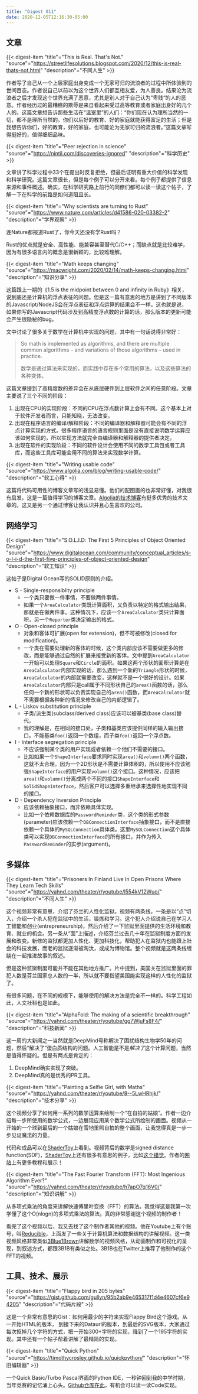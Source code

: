 ```yaml
---
title: "Digest 011"
date: 2020-12-05T12:16:30-05:00
---
```


## 文章
{{< digest-item "title"="This is Real. That's Not." "source"="https://streetlifesolutions.blogspot.com/2020/12/this-is-real-thats-not.html" "description"="不同人生" >}}

作者写了自己从一个上层家庭出身变成一个无家可归的流浪者的过程中所体验到的世间百态。作者说自己以前以为这个世界人们都互相友爱，为人善良。结果沦为流浪者之后才发现这个世界充满了恶意，尤其是别人对于自己认为”卑贱“的人的恶意。作者经历过的最糟糕的欺辱是来自看起来受过高等教育或者家庭出身好的几个人的。这篇文章想告诉那些生活在“温室里”的人们：“你们现在认为理所当然的一切，都不是理所当然的。你们以后好的教育、好的家庭就能获得富足的生活；但是我想告诉你们，好的教育，好的家庭，也可能沦为无家可归的流浪者。”这篇文章写得挺好的，值得细细品味。

{{< digest-item "title"="Peer rejection in science" "source"="https://nintil.com/discoveries-ignored" "description"="科学历史" >}}

文章讲了科学过程中33个在提出时反复拒绝，但最后证明有重大价值的科学发现和科学研究。这篇文章很长，但是每个例子可以分开来看。每个例子都提供了信息来源和事件概述。确实，在科学研究路上前行的同僚们都可以读一读这个帖子，了解一下在科学的前路是如何道阻且长。

{{< digest-item "title"="Why scientists are turning to Rust" "source"="https://www.nature.com/articles/d41586-020-03382-2" "description"="学界观察" >}}

连Nature都报道Rust了，你今天还没有学Rust吗？

Rust的优点就是安全、高性能、能兼容甚至替代C/C++；而缺点就是比较难学，因为有很多语言内的概念是很新颖的，比较难理解。

{{< digest-item "title"="Math keeps changing" "source"="https://macwright.com/2020/02/14/math-keeps-changing.html" "description"="知识分享" >}}

这篇跟上一期的《1.5 is the midpoint between 0 and infinity in Ruby》相关，说到底还是计算机的浮点表征的问题。但是这一篇有意思的地方是讲到了不同版本的Javascript/NodeJS会在浮点表征和浮点运算的结果会不一样。这也就是说，如果你写的Javascript代码涉及到高精度浮点数的计算的话，那么版本的更新可能会产生很隐秘的bug。

文中讨论了很多关于数学在计算机中实现的问题，其中有一句话说得非常好：

> So math is implemented as algorithms, and there are multiple common algorithms – and variations of those algorithms – used in practice.
>
> 数学是通过算法来实现的，而实践中存在多个常用的算法，以及这些算法的各种变体。

这篇文章提到了高精度数的差异会在从底层硬件到上层软件之间的任意阶段。文章主要说了三个不同的阶段：
1. 出现在CPU的实现阶段：不同的CPU在浮点数计算上会有不同。这个基本上对于软件开发者而言，只能知晓，无法改变。
2. 出现在程序语言的编译/解释阶段：不同的编译器和解释器可能会有不同的浮点计算实现的方式。很多程序语言的语言规则里面是没有直接说明数学运算应该如何实现的，所以实现方法就完全由编译器和解释器的提供者决定。
3. 出现在软件的实现阶段：不同的软件设计会使用不同的数学工具包或者工具库，而这些工具库可能会用不同的算法来实现数学计算。

{{< digest-item "title"="Writing usable code" "source"="https://www.algolia.com/blog/writing-usable-code/" "description"="软工心得" >}}

这篇将代码可用性的博客文章写的浅显易懂。他们的配图画的也非常好懂，对我很有启发。这是一篇值得学习的博客文章。[Algolia的技术博客](https://www.algolia.com/blog/?filter=engineering)有挺多优秀的技术文章的。这又是另一个通过博客让我认识并且心生喜欢的公司。

## 网络学习

{{< digest-item "title"="S.O.L.I.D: The First 5 Principles of Object Oriented Design" "source"="https://www.digitalocean.com/community/conceptual_articles/s-o-l-i-d-the-first-five-principles-of-object-oriented-design" "description"="软工知识" >}}

这帖子是Digital Ocean写的SOLID原则的介绍。
* S - Single-responsiblity principle
  * 一个类只要做一件事情，不要做两件事情。
  * 如果一个`AreaCalculator`类既计算面积，又负责以特定的格式输出结果，那就是在做两件事。这种情况下，应该一个`AreaCalculator`类只计算面积，另一个`Reporter`类决定输出的格式。
* O - Open-closed principle
  * 对象和客体可扩展(open for extension)，但不可被修改(closed for modification)。
  * 一个类在需要处理新的客体的时候，这个类内部应该不需要做更多的修改，而是能够通过自然的扩展来接受新的客体。文中提到`AreaCalculator`一开始可以处理`Square`和`Circle`的面积。如果这两个形状的面积计算是在`AreaCalculator`内部实现的话，那么遇到一个新的`Triangle`形状的时候，`AreaCalculator`的内部就需要改变，这样就不是一个很好的设计。如果`AreaCalculator`内部只是call属于不同形状自己的`area()`函数的话，那么任何一个新的形状可以负责实现自己的`area()`函数，而`AreaCalculator`就不需要根据各种新的情况来修改自己的内部逻辑了。
* L - Liskov substitution principle
  * 子类/派生类(subclass/derived class)应该可以被基类(base class)替代。
  * 我的理解是，在相同的接口处，子类和基类应该提供同样的输入输出接口。不能基类`foo()`返回一个数组，而子类`foo()`返回一个浮点数。
* I - Interface segregation principle
  * 不应该强制某个类的用户实现或者依赖一个他们不需要的接口。
  * 比如如果一个`ShapeInterface`要求同时实现`area()`和`volumn()`两个函数，这就不太合理。因为一个2D形状是不需要计算体积的，所以使用不应该勉强`ShapeInterface`的用户实现`volumn()`这个接口。这种情况，应该把`area()`和`volumn()`分离成两个不同的接口`ShapeInterface`和`SolidShapeInterface`，然后客户可以选择多重继承来选择性地实现不同的接口。
* D - Dependency Inversion Principle
  *   应该依赖抽象接口，而非依赖具体实现。
  *   比如一个依赖数据库的`PasswordReminder`类，这个类的形式参数(parameter)应该依赖一个`DBConnectionInterface`抽象接口，而不是直接依赖一个具体的`MySQLConnection`具体类。这里`MySQLConnection`这个具体类可以实现`DBConnectionInterface`的所有接口，并作为传入`PasswordReminder`的实参(argument)。

## 多媒体

{{< digest-item "title"="Prisoners In Finland Live In Open Prisons Where They Learn Tech Skills" "source"="https://yahnd.com/theater/r/youtube/l554kV12Wuo/" "description"="不同人生" >}}

这个视频非常有意思，介绍了芬兰的人性化监狱。视频有两条线，一条是以“点”切入，介绍一个杀人犯在监狱中的生活，锻炼和学习。这个犯人介绍说自己在学习人工智能和创业(entrepreneurship)，然后介绍了一下监狱里面提供的生活环境和教育、就业的机会。另一条从“面”上描述，介绍芬兰过去几十年在监狱制度方面的发展和改变。新修的监狱都更加人性化、更加科技化，帮助犯人在监狱内也能跟上社会的科技发展，而老的监狱逐渐被淘汰，或成为博物馆。整个视频就是这两条线缠绕在一起推进故事的叙述。

但是这种监狱制度可能并不能在其他地方推广。片中提到，美国关在监狱里面的罪犯人数是芬兰国家总人数的一半，所以就不要指望美国能实现这样的人性化的监狱了。

有很多问题，在不同的规模下，能够使用的解决方法是完全不一样的。科学工程如此，人文社科也是如此。

{{< digest-item "title"="AlphaFold: The making of a scientific breakthrough" "source"="https://yahnd.com/theater/r/youtube/gg7WjuFs8F4/" "description"="科技新闻" >}}

这一周的大新闻之一当然就是DeepMind号称解决了困扰结构生物学50年的问题，然后“解决了”蛋白质结构的问题。人工智能是不是*解决了*这个计算问题，当然是值得怀疑的。但是有两点是肯定的：
1. DeepMind确实实现了突破。
2. DeepMind真的是优秀的PR工具。

{{< digest-item "title"="Painting a Selfie Girl, with Maths" "source"="https://yahnd.com/theater/r/youtube/8--5LwHRhjk/" "description"="技术分享" >}}

这个视频分享了如何用一系列的数学运算来绘制一个“在自拍的姑娘”。作者一边介绍每一步所使用的数学公式，一边展现应用某个数学公式所绘制的画面。视频从一开始的一个球到最后的一个姑娘在雪地里照自拍的整个画面，让我觉得真是一步一步见证魔法的力量。

代码和成品可以在[ShaderToy](https://www.shadertoy.com/view/WsSBzh)上看到。视频背后的数学是signed distance function(SDF)，[ShaderToy](https://www.shadertoy.com/)上还有很多有意思的例子，比如[这个错觉](https://www.shadertoy.com/view/tdyfRR)。作者的[网站](https://iquilezles.org/index.html)上有更多教程和展示！


{{< digest-item "title"="The Fast Fourier Transform (FFT): Most Ingenious Algorithm Ever?" "source"="https://yahnd.com/theater/r/youtube/h7apO7q16V0/" "description"="知识讲解" >}}

从多项式乘法的角度来讲解快速傅里叶变换（FFT）的算法。我觉得这是我第一次学懂了这个O(nlogn)的多项式乘法的算法。真的非常感谢这个视频的制作者！

看完了这个视频以后，我又去找了这个制作者其他的视频。他在Youtube上有个账号，叫[Reducible](https://www.youtube.com/channel/UCK8XIGR5kRidIw2fWqwyHRA)，上面发了一些关于计算机算法和数据结构的讲解视频。这一类视频风格非常类似[3Blue1Brown](https://www.youtube.com/channel/UCYO_jab_esuFRV4b17AJtAw)讲解数学的视频风格，从动画制作和可视化的呈现，到叙述方式，都跟3B1B有类似之处。3B1B也在Twitter上推荐了他制作的这个FFT的视频。


## 工具、技术、展示

{{< digest-item "title"="Flappy bird in 205 bytes" "source"="https://gist.github.com/gullyn/95b2ab9e465317f1d4e4607cf6e94205" "description"="代码片段" >}}

这是一个非常有意思的Gist：如何用最少的字符来实现Flappy Bird这个游戏。从一开始HTML的版本， 到接下来的Dataurl的版本，到最后的SVG版本，大家通过每次抠掉几个字符的方式，把一开始300+字符的实现，降到了一个195字符的实现。其中还有一个帖子帮着讲解了最精简的实现。

{{< digest-item "title"="Quick Python" "source"="https://timothycrosley.github.io/quickpython/" "description"="怀旧编辑器" >}}

一个Quick Basic/Turbo Pascal界面的Python IDE，一秒钟回到我的中学时期，当年竞赛的记忆涌上心头。[Github仓库在此](https://github.com/timothycrosley/quickpython/)，有机会可以读一读Code实现。
